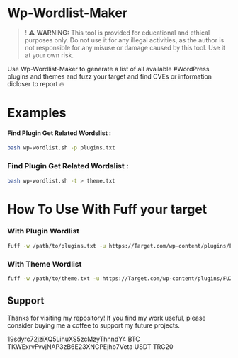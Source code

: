 # Wp-Wordlist-Maker

>! ⚠️ **WARNING:** This tool is provided for educational and ethical purposes only. Do not use it for any illegal activities, as the author is not responsible for any misuse or damage caused by this tool. Use it at your own risk.

Use Wp-Wordlist-Maker to generate a list of all available #WordPress plugins and themes and fuzz your target and find CVEs or information dicloser to report 🔥


# Examples

#### Find Plugin Get Related Wordslist :

```bash
bash wp-wordlist.sh -p plugins.txt
```
### Find Plugin Get Related Wordslist :
```bash
bash wp-wordlist.sh -t > theme.txt
```
# How To Use With Fuff your target
### With Plugin Wordlist 
```bash
fuff -w /path/to/plugins.txt -u https://Target.com/wp-content/plugins/FUZZ/readme.txt
```
### With Theme Wordlist 
```bash
fuff -w /path/to/theme.txt -u https://Target.com/wp-content/plugins/FUZZ/readme.txt
```

## Support

Thanks for visiting my repository! If you find my work useful, please consider buying me a coffee to support my future projects.

19sdyrc72jziXQ5LihuXS5zcMzyThnndY4 BTC
TKWExrvFvvjNAP3zB6E23XNCPEjhb7Veta USDT TRC20
